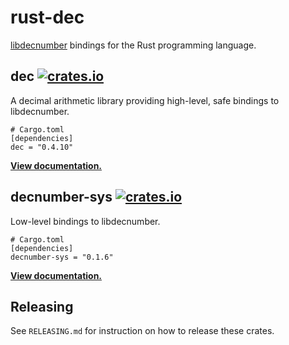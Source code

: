 # rust-dec

[libdecnumber] bindings for the Rust programming language.

## dec [![crates.io](https://img.shields.io/crates/v/dec.svg)](https://crates.io/crates/dec)

A decimal arithmetic library providing high-level, safe bindings to
libdecnumber.

```
# Cargo.toml
[dependencies]
dec = "0.4.10"
```

**[View documentation.](https://docs.rs/dec/0.4.9/)**

## decnumber-sys [![crates.io](https://img.shields.io/crates/v/decnumber-sys.svg)](https://crates.io/crates/decnumber-sys)

Low-level bindings to libdecnumber.

```
# Cargo.toml
[dependencies]
decnumber-sys = "0.1.6"
```

**[View documentation.](https://docs.rs/decnumber-sys/0.1.6/)**

[libdecnumber]: http://speleotrove.com/decimal/decnumber.html

## Releasing

See `RELEASING.md` for instruction on how to release these crates.
